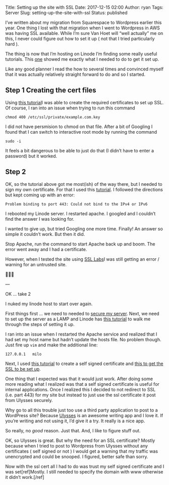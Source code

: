 Title: Setting up the site with SSL
Date: 2017-12-15 02:00
Author: ryan
Tags: Server
Slug: setting-up-the-site-with-ssl
Status: published

I’ve written about my migration from Squarespace to Wordpress earlier this year. One thing I lost with that migration when I went to Wordpress in AWS was having SSL available. While I’m sure Van Hoet will “well actually” me on this, I never could figure out how to set it up ( not that I tried particularly hard ).

The thing is now that I’m hosting on Linode I’m finding some really useful tutorials. This [one](# "Setting up SSL on Linode") showed me exactly what I needed to do to get it set up.

Like any good planner I read the how to several times and convinced myself that it was actually relatively straight forward to do and so I started.

## Step 1 Creating the cert files

Using [this tutorial](https://www.linode.com/docs/security/ssl/create-a-self-signed-certificate-on-debian-and-ubuntu "Creating Self Signed Certificates on Ubuntu")I was able to create the required certificates to set up SSL. Of course, I ran into an issue when trying to run this command

`chmod 400 /etc/ssl/private/example.com.key`

I did not have persmision to chmod on that file. After a bit of Googling I found that I can switch to interactive root mode by running the command

`sudo -i`

It feels a bit dangerous to be able to just do that (I didn’t have to enter a password) but it worked.

## Step 2

OK, so the tutorial above got me most(ish) of the way there, but I needed to sign my own certificate. For that I used this [tutorial](https://www.linode.com/docs/security/ssl/install-lets-encrypt-to-create-ssl-certificates "SSL"). I followed the directions but kept coming up with an error:

`Problem binding to port 443: Could not bind to the IPv4 or IPv6`

I rebooted my Linode server. I restarted apache. I googled and I couldn’t find the answer I was looking for.

I wanted to give up, but tried Googling one more time. Finally! An answer so simple it couldn’t work. But then it did.

Stop Apache, run the command to start Apache back up and boom. The error went away and I had a certificate.

However, when I tested the site using [SSL Labs](https://www.ssllabs.com/ssltest/analyze.html "Analyze my SSL")I was still getting an error / warning for an untrusted site.

🤦🏻‍♂️

—

OK ... take 2

I nuked my linode host to start over again.

First things first ... we need to needed to [secure my server](https://linode.com/docs/security/securing-your-server/ "Securing Your Server"). Next, we need to set up the server as a LAMP and Linode has [this tutorial](https://linode.com/docs/web-servers/lamp/install-lamp-stack-on-ubuntu-16-04/ "LAMP on Linode") to walk me through the steps of setting it up.

I ran into an issue when I restarted the Apache service and realized that I had set my host name but hadn’t update the hosts file. No problem though. Just fire up `vim` and make the additional line:

`127.0.0.1   milo`

Next, I used [this tutorial](https://www.linode.com/docs/security/ssl/create-a-self-signed-certificate-on-debian-and-ubuntu/ "Self Signed Certificate on Ubuntu") to create a self signed certificate and [this to get the SSL to be set up](https://www.linode.com/docs/security/ssl/ssl-apache2-debian-ubuntu/ "SSL Apache2 Ubuntu").

One thing that I expected was that it would just work. After doing some more reading what I realized was that a self signed certificate is useful for internal applications. Once I realized this I decided to not redirect to SSL (i.e. part 443) for my site but instead to just use the ssl certificate it post from Ulysses securely.

Why go to all this trouble just too use a third party application to post to a WordPress site? Because [Ulysses](https://www.ulyssesapp.com "Ulysses") is an awesome writing app and I love it. If you’re writing and not using it, I’d give it a try. It really is a nice app.

So really, no *good* reason. Just that. And, I like to figure stuff out.

OK, so Ulysses is great. But why the need for an SSL certificate? Mostly because when I tried to post to Wordpress from Ulysses without any certificates ( self signed or not ) I would get a warning that my traffic was unencrypted and could be snooped. I figured, better safe than sorry.

Now with the ssl cert all I had to do was trust my self signed certificate and I was set[ref]Mostly. I still needed to specify the domain with www otherwise it didn’t work.[/ref]
